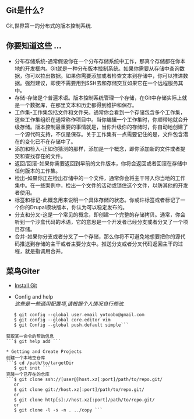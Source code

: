 ## Git是什么?
   Git,世界第一的分布式的版本控制系统.

## 你要知道这些 ...
  * 分布存储系统-通常假设你在一个分布存储系统中工作，那真个存储都在你本地的开发框内。Git就是一种分布版本控制系统。如果你需要从存储中查询数据，你可以拉出数据。如果你需要添加或者检查文本到存储中，你可以推进数据。强烈建议，即使不需要用到SSH去和存储交互如果它在一个远程服务其中。
  * 存储-存储是个普遍术语。版本控制系统管理一个存储，在Git中存储实际上就是一个数据库，在那里文本和历史都得到维护和保存。
  * 工作集-工作集包括文件和文件夹。通常你会看到一个存储包含多个工作集，这些工作集组织在通常称作项目中。当你编辑一个工作集时，你顺带地就会升级存储。版本控制最重要的事情就是，当你升级你的存储时，你自动地创建了一个源代码支持，不仅是保存。关于工作集有一点需要记住的是，文件包含潜在的变化已不在存储中了。
  * 添加和检入-正如你猜测的那样，添加是一个概念，即你添加新的文件或者提交和查找存在的文件。
  * 返回/回滚-如果你需要返回到早前的文件版本，你将会返回或者回滚在存储中任何版本的工作集。
  * 检出-如果你正在检出存储中的一个文件，通常你会将主干带入你当地的工作集中。在一些案例中，检出一个文件的活动或锁住这个文件，以防其他的开发者使用。
  * 标签和标记-此概念用来说明一个具体存储的状态。你或许标签或者标记了一个你的Drupal模块版本，你认为可以稳定发布的。
  * 分支和分叉-这是一个常见的概念，即创建一个完整的存储拷贝。通常，你会听到一个沙盒代码的术语，它的意思是一个开发者已经分支或者分叉了一个项目存储。
  * 合并-如果你分支或者分叉了一个存储，那么你将不可避免地想要把你的源代码推送到存储的主干或者主要分支中。推送分支或者分叉代码返回主干的过程，就是指调用合并。

## 菜鸟Giter  
* [Install Git](http://git-scm.com/book/en/v2/Getting-Started-Installing-Git)

* Config and help  
_这些是一些通用配置项,请根据个人情况自行修改._  
```$ git config --global user.name "yotoobo" 
   $ git config --global user.email yotoobo@gmail.com  
   $ git config --global core.editor vim  
   $ git Config --global push.default simple```  

获取某一命令的帮助信息
```$ git help add ```

* Getting and Create Projects  
创建一个本地空仓库  
```$ cd /path/to/targetDir  
   $ git init ```  
克隆一个已存在的仓库  
```$ git clone ssh://[user@]host.xz[:port]/path/to/repo.git/  
   or  
   $ git clone git://host.xz[:port]/path/to/repo.git/  
   or  
   $ git clone http[s]://host.xz[:port]/path/to/repo.git/  
   or  
   $ git clone -l -s -n . ../copy ```
